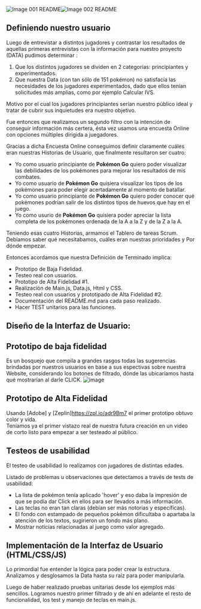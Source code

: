 
![Image 001 README](https://66.media.tumblr.com/facd6b9fbc2cd6152d88e6304888c309/tumblr_pl0aaj5Ifj1qefzxxo1_1280.png)![Image 002 README](https://66.media.tumblr.com/624097b8c182a2d3ec06e02b8853fc18/tumblr_pl0aaj5Ifj1qefzxxo2_r1_1280.png)

## Definiendo nuestro usuario

Luego de entrevistar a distintos jugadores y contrastar los resultados de aquellas primeras entrevistas con la información para nuestro proyecto (DATA) pudimos determinar :  

1. Que los distintos jugadores se dividen en 2 categorías: principiantes y experimentados.  
2. Que nuestra Data (con tan sólo de 151 pokémon) no satisfacía las necesidades de los jugadores experimentados, dado que ellos tenían solicitudes más amplias, como por ejemplo Calcular IVS.

Motivo por el cual los jugadores principiantes serían nuestro público ideal y tratar de cubrir sus inquietudes era nuestro objetivo.

Fue entonces que realizamos un segundo filtro con la intención de conseguir información más certera, ésta vez usamos una encuesta Online con opciones múltiples dirigida a juegadores.

Gracias a dicha Encuesta Online conseguimos definir claramente cuáles eran nuestras Historias de Usuario, que finalmente resultaron ser cuatro:

* Yo como usuario principiante de **Pokémon Go** quiero poder visualizar las debilidades de los pokémones para mejorar los resultados de mis combates.
* Yo como usuario de **Pokémon Go** quisiera visualizar los tipos de los pokémones para poder elegir acertadamente al momento de batallar.
* Yo como usuario principiante de **Pokémon Go** quiero poder conocer qué pokémones podrían salir de los distintos tipos de huevos que hay en el juego.
* Yo como usurio de **Pokémon Go** quisiera poder apreciar la lista completa de los pokémones ordenada de la A a la Z y de la Z a la A.

Teniendo esas cuatro Historias, armamos el Tablero de tareas Scrum. Debíamos saber qué necesitabamos, cuáles eran nuestras prioridades y Por dónde empezar.

Entonces acordamos que nuestra Definición de Terminado implica:
* Prototipo de Baja Fidelidad.
* Testeo real con usuarios.
* Prototipo de Alta Fidelidad #1.
* Realización de Main.js, Data.js, Html y CSS.
* Testeo real con usuarios y prototipado de Alta Fidelidad #2.
* Documentación del README.md para cada paso realizado.
* Hacer TEST unitarios para las funciones.


## Diseño de la Interfaz de Usuario:

## Prototipo de baja fidelidad

Es un bosquejo que compila a grandes rasgos todas las sugerencias brindadas por nuestros usuarios en base a sus espectivas sobre nuestra Website, considerando los botones de filtrado, dónde las ubicaríamos hasta qué mostrarían al darle CLICK.
![image](https://user-images.githubusercontent.com/45071312/51038096-37f04080-1580-11e9-9899-21d37c5b4293.png)

## Prototipo de Alta Fidelidad
Usando [Adobe] y [Zeplin]https://zpl.io/adr9Bm7 el primer prototipo obtuvo color y vida.  
Teníamos ya el primer vistazo real de nuestra futura creación en un video de corto listo para empezar a ser testeado al público.

## Testeos de usabilidad

El testeo de usabilidad lo realizamos con jugadores de distintas edades.

Listado de problemas u observaciones que detectamos a través de tests de usabilidad:

* La lista de pokémon tenía aplicado 'hover' y eso daba la impresión de que se podía dar Click en ellos para ser llevados a más información.
* Las teclas no eran tan claras (debían ser más notorias y específicas).
* El fondo con estampado de pequeños pokémon dificultaba o apartaba la atención de los textos, sugirieron un fondo más plano.
* Mostrar noticias relacionadas al juego como valor agregado.

## Implementación de la Interfaz de Usuario (HTML/CSS/JS)

Lo primordial fue entender la lógica para poder crear la estructura.  
Analizamos y desglosamos la Data hasta su raíz para poder manipularla.  

Luego de haber realizado pruebas unitarias desde los ejemplos más sencillos. Logramos nuestro primer filtrado y de ahí en adelante el resto de funcionalidad, los test y manejo de teclas en main.js.